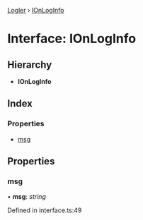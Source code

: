 [Logler](../README.md) › [IOnLogInfo](ionloginfo.md)

# Interface: IOnLogInfo

## Hierarchy

* **IOnLogInfo**

## Index

### Properties

* [msg](ionloginfo.md#msg)

## Properties

###  msg

• **msg**: *string*

Defined in interface.ts:49
